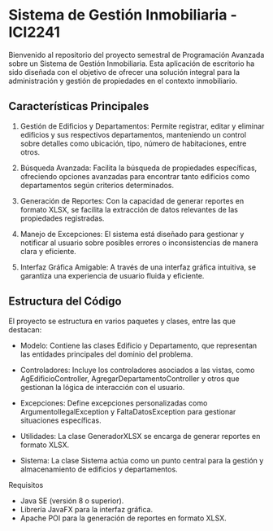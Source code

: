 # Sistema de Gestión Inmobiliaria - ICI2241
Bienvenido al repositorio del proyecto semestral de Programación Avanzada sobre un Sistema de Gestión Inmobiliaria. Esta aplicación de escritorio ha sido diseñada con el objetivo de ofrecer una solución integral para la administración y gestión de propiedades en el contexto inmobiliario.

## Características Principales
1. Gestión de Edificios y Departamentos: Permite registrar, editar y eliminar edificios y sus respectivos departamentos, manteniendo un control sobre detalles como ubicación, tipo, número de habitaciones, entre otros.

2. Búsqueda Avanzada: Facilita la búsqueda de propiedades específicas, ofreciendo opciones avanzadas para encontrar tanto edificios como departamentos según criterios determinados.

3. Generación de Reportes: Con la capacidad de generar reportes en formato XLSX, se facilita la extracción de datos relevantes de las propiedades registradas.

4. Manejo de Excepciones: El sistema está diseñado para gestionar y notificar al usuario sobre posibles errores o inconsistencias de manera clara y eficiente.

5. Interfaz Gráfica Amigable: A través de una interfaz gráfica intuitiva, se garantiza una experiencia de usuario fluida y eficiente.

## Estructura del Código
El proyecto se estructura en varios paquetes y clases, entre las que destacan:

- Modelo: Contiene las clases Edificio y Departamento, que representan las entidades principales del dominio del problema.

- Controladores: Incluye los controladores asociados a las vistas, como AgEdificioController, AgregarDepartamentoController y otros que gestionan la lógica de interacción con el usuario.

- Excepciones: Define excepciones personalizadas como ArgumentoIlegalException y FaltaDatosException para gestionar situaciones específicas.

- Utilidades: La clase GeneradorXLSX se encarga de generar reportes en formato XLSX.

- Sistema: La clase Sistema actúa como un punto central para la gestión y almacenamiento de edificios y departamentos.

Requisitos
- Java SE (versión 8 o superior).
- Librería JavaFX para la interfaz gráfica.
- Apache POI para la generación de reportes en formato XLSX.

